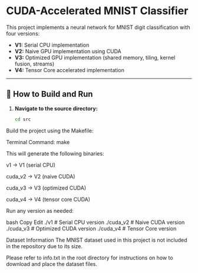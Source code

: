 # CUDA-Accelerated MNIST Classifier

This project implements a neural network for MNIST digit classification with four versions:

- **V1:** Serial CPU implementation  
- **V2:** Naive GPU implementation using CUDA  
- **V3:** Optimized GPU implementation (shared memory, tiling, kernel fusion, streams)  
- **V4:** Tensor Core accelerated implementation  

---

## 🔧 How to Build and Run

1. **Navigate to the source directory:**

   ```bash
   cd src
Build the project using the Makefile:

Terminal Command:
make

This will generate the following binaries:

v1 → V1 (serial CPU)

cuda_v2 → V2 (naive CUDA)

cuda_v3 → V3 (optimized CUDA)

cuda_v4 → V4 (tensor core CUDA)

Run any version as needed:

bash
Copy
Edit
./v1            # Serial CPU version
./cuda_v2       # Naive CUDA version
./cuda_v3       # Optimized CUDA version
./cuda_v4       # Tensor Core version

Dataset Information
The MNIST dataset used in this project is not included in the repository due to its size.

Please refer to info.txt in the root directory for instructions on how to download and place the dataset files.

